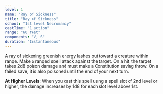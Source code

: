 ```yaml
---
level: 1
name: "Ray of Sickness"
title: "Ray of Sickness"
school: "1st level Necromancy"
castTime: "1 action"
range: "60 feet"
components: "V, S"
duration: "Instantaneous"
---
```


A ray of sickening greenish energy lashes out toward a creature within range. Make a ranged spell attack against the target. On a hit, the target takes 2d8 poison damage and must make a Constitution saving throw. On a failed save, it is also poisoned until the end of your next turn.

**At Higher Levels**: When you cast this spell using a spell slot of 2nd level or higher, the damage increases by 1d8 for each slot level above 1st.
